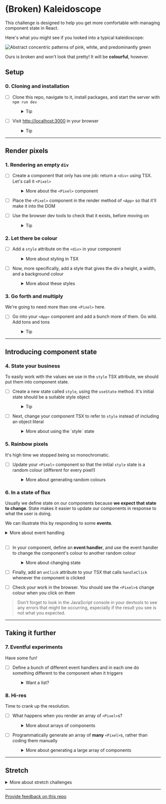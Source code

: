 # (Broken) Kaleidoscope

This challenge is designed to help you get more comfortable with managing component state in React.

Here's what you might see if you looked into a typical kaleidoscope:

![Abstract concentric patterns of pink, white, and predominantly green](./_images/kaleidoscope.jpg)

Ours is broken and won't look that pretty! It will be **colourful**, however.


## Setup

### 0. Cloning and installation
- [ ] Clone this repo, navigate to it, install packages, and start the server with `npm run dev`
  <details style="padding-left: 2em">
    <summary>Tip</summary>

    ```sh
    cd broken-kaleidoscope
    npm i
    npm run dev
    ```
  </details>

- [ ] Visit [http://localhost:3000](http://localhost:3000) in your browser
  <details style="padding-left: 2em">
    <summary>Tip</summary>

    You'll see 'React development has begun!', just to confirm everything is working.
  </details>
  
----

## Render pixels

### 1. Rendering an empty `div`

- [ ] Create a component that only has one job: return a `<div>` using TSX. Let's call it `<Pixel>`
  <details style="padding-left: 2em">
    <summary>More about the <code>&lt;Pixel&gt;</code> component</summary>

    Leave the `<div>` empty. You won't be able to see anything yet. You can call the component whatever you like. We like `<Pixel />` because it evokes the idea of a small colourful square, and that's what we're going to be working with: lots of colourful squares!

- [ ] Place the `<Pixel>` component in the render method of `<App>` so that it'll make it into the DOM
- [ ] Use the browser dev tools to check that it exists, before moving on
  <details style="padding-left: 2em">
    <summary>Tip</summary>

    You won't be able to see it yet, but you'll be able to check if it has been rendered using the inspect feature of your browser's development tools. 

    In the dev tools, it will look like this:

    ```html
    <div id="app">
      <div></div>
    </div>
    ```
  </details>

### 2. Let there be colour

- [ ] Add a `style` attribute on the `<div>` in your component
  <details style="padding-left: 2em">
    <summary>More about styling in TSX</summary>

    We need to see our component. For today, we'll make it visible by using the `style` TSX attribute. This directly corresponds to the `style` attribute on HTML elements, but instead of pure CSS syntax we use a JavaScript object. Here's an example:

    ```tsx
      <div style={{
        fontFamily: 'Times New Roman'
      }}
    ```

    Notice three things about this sample:

    * the *first* set of curly braces indicates that we are using a JavaScript value in TSX
    * the *second* set of curly braces indicates an ordinary JavaScript object literal
    * instead of `font-family`, we use camelcase (`fontFamily`)

    Depending on what you passed to the `style` attribute, you may or may not see a change to the div in the browser, but you should see the style attribute when you inspect it.
  </details>

- [ ] Now, more specifically, add a style that gives the div a height, a width, and a background colour
  <details style="padding-left: 2em">
    <summary>More about these styles</summary>

    The height and width are necessary so that we can *see* the element when it's rendered to the DOM. The colour could be anything you like... use the HTML built-in colours like 'cornflowerblue', for example.

    If you happened to choose that colour, here's what you'd see:

    ![A single cornflower blue square at the top of an otherwise empty white field](./_images/stage1.jpg)

    Pretty exciting! Or not. But it gets better...
  </details>

### 3. Go forth and multiply

We're going to need more than one `<Pixel>` here.
- [ ] Go into your `<App>` component and add a bunch more of them. Go wild. Add tons and tons
  <details style="padding-left: 2em">
    <summary>Tip</summary>

    You'll end up with something like this:

    ![A series of cornflower blue squares aligned to the left of the browser window](./_images/stage2.jpg)

    Oooooo... k? There sure are a lot of components, but it's kind of hard to distinguish between them. Let's fix that.
  </details>

---

## Introducing component state

### 4. State your business

To easily work with the values we use in the `style` TSX attribute, we should put them into component state.

- [ ] Create a new state called `style`, using the `useState` method. It's initial state should be a suitable style object
  <details style="padding-left: 2em">
    <summary>Tip</summary>

    To review how `useState` is implemented, [see the React docs](https://reactjs.org/docs/hooks-state.html#recap). The example there sets the initial state to `0`, but we will be using an object.
  </details>

- [ ] Next, change your component TSX to refer to `style` instead of including an object literal
  <details style="padding-left: 2em">
    <summary>More about using the `style` state</summary>

    When you're done, there should be no change in the rendered output in your browser: it should work the same whether or not you have the style in state or in the TSX.

    What you've just done is make your component more **flexible**. We can now manipulate the values any way we'd like using the `setStyle` function.

  </details>

### 5. Rainbow pixels

It's high time we stopped being so monochromatic. 
- [ ] Update your `<Pixel>` component so that the initial `style` state is a random colour (different for every pixel!)
  <details style="padding-left: 2em">
    <summary>More about generating random colours</summary>
    
    There a number of examples on how to do this out there (try a search on 'random hex color') but the one we like is this (adapted from [this Stack Overflow comment](https://stackoverflow.com/questions/1484506/random-color-generator#comment81414569_5365036)):

    ```js
    `#${Math.floor(Math.random() * 0x1000000).toString(16).padStart(6, '0')}`
    ```

    Edit the initial state for `style` so that it uses the above code to generate a random hex colour (rather than a string like 'cornflowerblue' or 'red').

    When you refresh the page, what you're aiming for is something like this:

    ![A grid of multicoloured squares with no particular rhyme or reason](./_images/stage3.jpg)

    That's more like it!

    > **Don't get bogged down in exactly how this random hex colour generator works!** It's no different to including a Node library in your program, like `fs` or `knex`: you don't need to understand all the code it contains in order to use it. It's a good instinct to understand the code you put in your program, but we're giving you express permission to copy/paste this one. You can also try it out in the Node REPL (with `console.log()`) to see it in action.
  </details>

### 6. In a state of flux

Usually we define state on our components because **we expect that state to change**. State makes it easier to update our components in response to what the user is doing.

We can illustrate this by responding to some **events**.

<details>
  <summary>More about event handling</summary>

  Here's how it'll go:

  1. user triggers an event (say by clicking the mouse on one of our components)
  2. our **event handler** function is called
  3. we update the component's state which in turn changes its appearance in some way
</details>
<br />

- [ ] In your component, define an **event handler**, and use the event handler to change the component's colour to another random colour
  <details style="padding-left: 2em">
    <summary>More about changing state</summary>
  
    It will look like this:

    ```ts
    const handleClick = (event: UIEvent) => {
      setStyle({
        // ... new style here ...
      })
    }
    ```
  </details>

- [ ] Finally, add an `onClick` attribute to your TSX that calls `handleClick` whenever the component is clicked
- [ ] Check your work in the browser. You should see the `<Pixel>`s change colour when you click on them

> Don't forget to look in the JavaScript console in your devtools to see any errors that might be occurring, especially if the result you see is not what you expected.

---
## Taking it further

### 7. Eventful experiments

Have some fun!
- [ ] Define a bunch of different event handlers and in each one do something different to the component when it triggers
  <details style="padding-left: 2em">
    <summary>Want a list?</summary>
    
    Try:

    * **onMouseEnter**: turn the components green as you pass the mouse over them
    * **onDoubleClick**: turn the components white
    * **onDragEnter**: turn the components yellow as you click and drag through them
    
  </details>

### 8. Hi-res

Time to crank up the resolution. 
- [ ] What happens when you render an array of `<Pixel>`s?
  <details style="padding-left: 2em">
    <summary>More about arrays of components</summary>
    
    React is capable of handling plenty of components on the screen at once, so let's test it out a bit. Back in your `<App>` component, instead of manually pasting in `<Pixel>`s like this:

    ```js
      return (
        <div>
          <Pixel />
          <Pixel />
          <Pixel />
        </div>
      )
    ```

    try returning an **array** of components, like this (note the absence of a wrapping div):

    ```js
      return [
        <Pixel />,
        <Pixel />,
        <Pixel />
      ]
    ```

    > The ability to return an array of TSX components was introduced with React 16.
  </details>

- [ ] Programmatically generate an array of **many** `<Pixel>`s, rather than coding them manually
  <details style="padding-left: 2em">
    <summary>More about generating a large array of components</summary>

    Ok, so if we can return an array of components, presumably we can automatically generate an array full of `<Pixel>`s and return that. Create an array containing 100,000 copies of `<Pixel>`. Turn the width and height of the component down to, say, 3 so you'll be able to fit them on the screen!

    > Hint: look up the MDN documentation for [the `Array.from()` syntax](https://developer.mozilla.org/en-US/docs/Web/JavaScript/Reference/Global_Objects/Array/from#Using_arrow_functions_and_Array.from), especially the syntax with `{ length: ... }` specified. You can also use an ordinary `for` loop.

    You should see something that looks a bit like this:

    ![A grid of many many tiny squares of randomised colour, giving the overall effect of colourful static](./_images/stage4.jpg)

    Depending on your computer, you may find that takes several seconds (sometimes 10 or 15) to render. We're pushing React to the limit by rendering so many components at once! If 100,000 components doesn't fill your browser screen, try 200,000! You can also turn the pixel size down to 1 just to see what'll happen, but be warned you'll need a *lot* of components to come close to filling the browser. Don't blame us if your browser stops responding...
  </details>

---

## Stretch

<details>
  <summary>More about stretch challenges</summary>

  Turn the components black as you right-click on them (hint: checkout `event.preventDefault()` and `onContextMenu`). This may require that you import the `React.MouseEvent` type from react (read about more event types on this handy [TypeScript cheatsheet](https://react-typescript-cheatsheet.netlify.app/docs/basic/getting-started/forms_and_events/#list-of-event-types)).
  
  Reduce the number of components rendered to something reasonable (500-1000) and try changing their colour on a timer every two seconds or so (hint: check out `useEffect` and `setInterval` vs `setTimeout`)
</details>

---
[Provide feedback on this repo](https://docs.google.com/forms/d/e/1FAIpQLSfw4FGdWkLwMLlUaNQ8FtP2CTJdGDUv6Xoxrh19zIrJSkvT4Q/viewform?usp=pp_url&entry.1958421517=broken-kaleidoscope)
